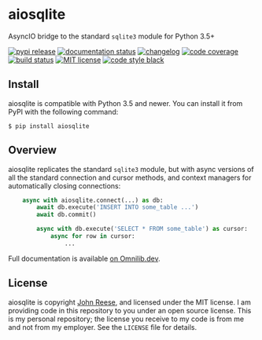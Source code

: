 aiosqlite
=========

AsyncIO bridge to the standard `sqlite3` module for Python 3.5+

[![pypi release](https://img.shields.io/pypi/v/aiosqlite.svg)](https://pypi.org/project/aiosqlite)
[![documentation status](https://readthedocs.org/projects/aiosqlite/badge/?version=latest)](https://aiosqlite.omnilib.dev/en/latest/?badge=latest)
[![changelog](https://img.shields.io/badge/change-log-blue)](https://github.com/jreese/aiosqlite/blob/master/CHANGELOG.md)
[![code coverage](https://img.shields.io/codecov/c/github/jreese/aiosqlite/master.svg)](https://codecov.io/gh/jreese/aiosqlite)
[![build status](https://github.com/jreese/aiosqlite/workflows/Build/badge.svg)](https://github.com/jreese/aiosqlite/actions)
[![MIT license](https://img.shields.io/pypi/l/aiosqlite.svg)](https://github.com/jreese/aiosqlite/blob/master/LICENSE)
[![code style black](https://img.shields.io/badge/code%20style-black-000000.svg)](https://github.com/ambv/black)


Install
-------

aiosqlite is compatible with Python 3.5 and newer.
You can install it from PyPI with the following command:

    $ pip install aiosqlite


Overview
--------

aiosqlite replicates the standard `sqlite3` module, but with async versions
of all the standard connection and cursor methods, and context managers for
automatically closing connections:

```python
    async with aiosqlite.connect(...) as db:
        await db.execute('INSERT INTO some_table ...')
        await db.commit()

        async with db.execute('SELECT * FROM some_table') as cursor:
            async for row in cursor:
                ...
```

Full documentation is available [on Omnilib.dev](https://aiosqlite.omnilib.dev).


License
-------

aiosqlite is copyright [John Reese](https://jreese.sh), and licensed under the
MIT license.  I am providing code in this repository to you under an open source
license.  This is my personal repository; the license you receive to my code
is from me and not from my employer. See the `LICENSE` file for details.
